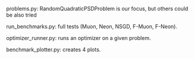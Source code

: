 problems.py: RandomQuadraticPSDProblem is our focus, but others could be also tried

run_benchmarks.py: full tests (Muon, Neon, NSGD, F-Muon, F-Neon).

optimizer_runner.py: runs an optimizer on a given problem.

benchmark_plotter.py: creates 4 plots.